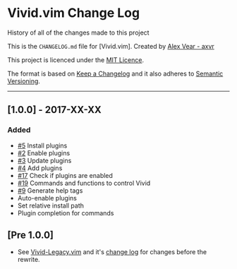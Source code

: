 # Vivid.vim Change Log

History of all of the changes made to this project

This is the `CHANGELOG.md` file for [Vivid.vim]. Created by [Alex Vear - axvr](https://github.com/axvr/Vivid.vim)

This project is licenced under the [MIT Licence](https://github.com/axvr/Vivid.vim/blob/master/LICENCE).

The format is based on [Keep a Changelog](http://keepachangelog.com/) and it also adheres to [Semantic Versioning](http://semver.org/).

<!-- Styled in this format:

## [Version Information] - YEAR-MONTH-DATE

### Added
* [#BUG] List all items added
* If  this section contains nothing
* don't bother to include it within
* the ``CHANGELOG.md`` file

### Changed
* [#BUG] List all items changed
* If  this section contains nothing
* don't bother to include it within
* the ``CHANGELOG.md`` file

### Fixed
* [#BUG] List all items fixed
* If  this section contains nothing
* don't bother to include it within
* the ``CHANGELOG.md`` file

### Removed
* [#BUG] List all items removed
* If  this section contains nothing
* don't bother to include it within
* the ``CHANGELOG.md`` file

### Translations
* [#BUG] List all sections translated
* here. If this section contains nothing
* don't bother to include it within
* the ``CHANGELOG.md`` file

Leave 3 lines between previous change log item -->

---

## [1.0.0] - 2017-XX-XX

### Added
* [#5] Install plugins
* [#2] Enable plugins
* [#3] Update plugins
* [#4] Add plugins
* [#17] Check if plugins are enabled
* [#19] Commands and functions to control Vivid
* [#9] Generate help tags
* Auto-enable plugins
* Set relative install path
* Plugin completion for commands



## [Pre 1.0.0]

* See [Vivid-Legacy.vim](https://github.com/axvr/Vivid-Legacy.vim) and it's [change log](https://github.com/axvr/Vivid-Legacy.vim/blob/master/CHANGELOG.md) for changes before the rewrite.



<!-- Issue & Pull Request Links -->

[#2]:https://github.com/axvr/Vivid.vim/issues/2
[#3]:https://github.com/axvr/Vivid.vim/issues/3
[#4]:https://github.com/axvr/Vivid.vim/issues/4
[#5]:https://github.com/axvr/Vivid.vim/issues/5
[#9]:https://github.com/axvr/Vivid.vim/issues/9
[#17]:https://github.com/axvr/Vivid.vim/issues/17
[#19]:https://github.com/axvr/Vivid.vim/issues/19


